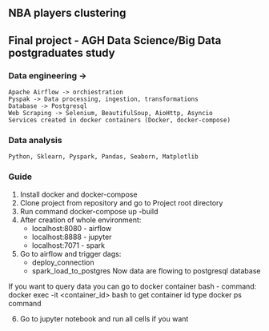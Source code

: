 ## NBA players clustering
## Final project - AGH Data Science/Big Data postgraduates study

### Data engineering ->
    Apache Airflow -> orchiestration
    Pyspak -> Data processing, ingestion, transformations
    Database -> Postgresql
    Web Scraping -> Selenium, BeautifulSoup, AioHttp, Asyncio
    Services created in docker containers (Docker, docker-compose)

### Data analysis
    Python, Sklearn, Pyspark, Pandas, Seaborn, Matplotlib

### Guide

1. Install docker and docker-compose
2. Clone project from repository and go to Project root directory
3. Run command docker-compose up -build
4. After creation of whole environment:
    - localhost:8080 - airflow
    - localhost:8888 - jupyter
    - localhost:7071 - spark
5. Go to airflow and trigger dags:
    - deploy_connection
    - spark_load_to_postgres
Now data are flowing to postgresql database

If you want to query data you can go to docker container bash -
command: docker exec -it <container_id> bash
to get container id type docker ps command

6. Go to jupyter notebook and run all cells if you want



